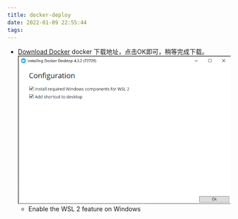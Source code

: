 ```yaml
---
title: docker-deploy
date: 2022-01-09 22:55:44
tags: 
---
```


- [Download Docker](https://desktop.docker.com/win/main/amd64/Docker%20Desktop%20Installer.exe)
docker 下载地址，点击OK即可，稍等完成下载。
![img.png](docker_install_1.png)
  - Enable the WSL 2 feature on Windows
  
    